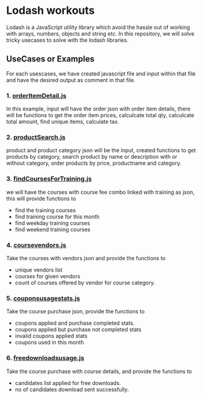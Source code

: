 # Lodash workouts
Lodash is a JavaScript utility library which avoid the hassle out of working with arrays, numbers, objects and string etc.
In this repository, we will solve tricky usecases to solve with the lodash libraries.

## UseCases or Examples
For each usescases, we have created javascript file and input within that file and have the desired output as comment in that file. 

### 1. [orderItemDetail.js](./orderItemDetail.js)
In this example, input will have the order json with order item details, there will be functions to get the order item prices, calculcate total qty, calculcate total amount, find unique items, calculate tax.

### 2. [productSearch.js](./productSearch.js)
product and product category json will be the input, created functions to get products by category, search product by name or description with or without category, order products by price, productname and category. 

### 3. [findCoursesForTraining.js](./findCoursesForTraining.js)
we will have the courses with course fee combo linked with training as json, this will provide functions to
- find the training courses 
- find training course for this month
- find weekday training courses
- find weekend training courses

### 4. [coursevendors.js](./coursevendors.js)
Take the courses with vendors json and provide the functions to 
- unique vendors list
- courses for given vendors
- count of courses offered by vendor for course category.

### 5. [couponsusagestats.js](./couponusagestats.js)

Take the course purchase json, provide the functions to 
- coupons applied and purchase completed stats.
- coupons applied but purchase not completed stats
- invalid coupons applied stats
- coupons used in this month


### 6. [freedownloadsusage.js](./freedownloadsusage.js)

Take the course purchase with course details, and provide the functions to 
- candidates list applied for free downloads.
- no of candidates download sent successfully.